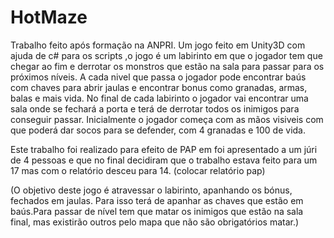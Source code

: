 # HotMaze

Trabalho feito após formação na ANPRI. Um jogo feito em Unity3D com ajuda de c# para os scripts ,o jogo é um labirinto em que o jogador tem que chegar ao fim e derrotar os monstros que estão na sala para passar para os próximos níveis.
A cada nivel que passa o jogador pode encontrar baús com chaves para abrir jaulas e encontrar bonus como granadas, armas, balas e mais vida. No final de cada labirinto o jogador vai encontrar uma sala onde se fechará a porta e terá de derrotar todos os inimigos para conseguir passar.
Inicialmente o jogador começa com as mãos visiveis com que poderá dar socos para se defender, com 4 granadas e 100 de vida.

Este trabalho foi realizado para efeito de PAP em foi apresentado a um júri de 4 pessoas e que no final decidiram que o trabalho estava feito para um 17 mas com o relatório desceu para 14.
(colocar relatório pap)


(O objetivo deste jogo é atravessar o labirinto, apanhando os bónus, fechados em jaulas. Para isso terá de apanhar as chaves que estão em baús.Para passar de nível tem que matar os inimigos que estão na sala final, mas existirão outros pelo mapa que não são obrigatórios matar.)
